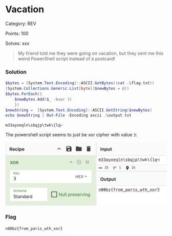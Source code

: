 # Vacation

Category: REV

Points: 100

Solves: xxx

>My friend told me they were going on vacation, but they sent me this weird PowerShell script instead of a postcard!

### Solution

```powershell
$bytes = [System.Text.Encoding]::ASCII.GetBytes((cat .\flag.txt))
[System.Collections.Generic.List[byte]]$newBytes = @()
$bytes.ForEach({
    $newBytes.Add($_ -bxor 3)
    })
$newString =  [System.Text.Encoding]::ASCII.GetString($newBytes)
echo $newString | Out-File -Encoding ascii .\output.txt
```

```
m33ayxeqln\sbqjp\twk\{lq~
```

The powershell script seems to just be xor cipher with value `3`:

![Vacation](/images/Vacation.png)


### Flag

```n00bz{from_paris_wth_xor}```